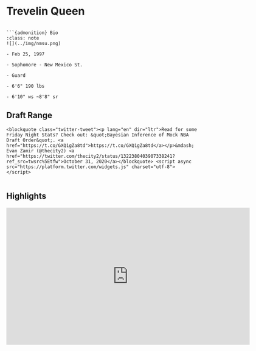 Trevelin Queen
===
```{image} ../img/trevelin_queen.jpg
```

```{margin}
```{admonition} Bio
:class: note
![](../img/nmsu.png)

- Feb 25, 1997

- Sophomore - New Mexico St.

- Guard

- 6'6" 190 lbs

- 6'10" ws ~8'8" sr
```

## Draft Range
```{margin}
<blockquote class="twitter-tweet"><p lang="en" dir="ltr">Read for some Friday Night Stats? Check out: &quot;Bayesian Inference of Mock NBA Draft Order&quot;. <a href="https://t.co/GXQ1gZa8td">https://t.co/GXQ1gZa8td</a></p>&mdash; Evan Zamir (@thecity2) <a href="https://twitter.com/thecity2/status/1322380403907338241?ref_src=twsrc%5Etfw">October 31, 2020</a></blockquote> <script async src="https://platform.twitter.com/widgets.js" charset="utf-8"></script>
```

```{image} ../plrange/trevelin_queen.png
```

## Highlights
<iframe width="640" height="360" src="https://www.youtube.com/embed/qA2fIOstmmc" frameborder="0" allow="accelerometer; autoplay; encrypted-media; gyroscope; picture-in-picture" allowfullscreen></iframe>
